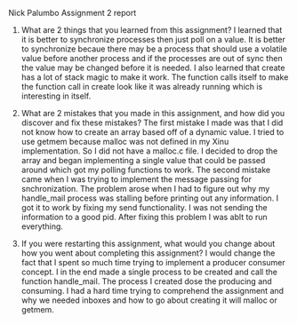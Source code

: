 Nick Palumbo
Assignment 2 report

1. What are 2 things that you learned from this assignment?
I learned that it is better to synchronize processes then just poll on a value. It is better to synchronize becaue there may be a process that should use a volatile value before another process and if the processes are out of sync then the value may be changed before it is needed. 
I also learned that create has a lot of stack magic to make it work. The function calls itself to make the function call in create look like it was already running which is interesting in itself.


2. What are 2 mistakes that you made in this assignment, and how did you discover and fix these mistakes?
The first mistake I made was that I did not know how to create an array based off of a dynamic value. I tried to use getmem because malloc was not defined in my Xinu implementation. So I did not have a malloc.c file. I decided to drop the array and began implementing a single value that could be passed around which got my polling functions to work.
The second mistake came when I was trying to implement the message passing for snchronization. The problem arose when I had to figure out why my handle_mail process was stalling before printing out any information. I got it to work by fixing my send functionality. I was not sending the information to a good pid. After fixing this problem I was ablt to run everything.


3. If you were restarting this assignment, what would you change about how you went about completing this assignment?
I would change the fact that I spent so much time trying to implement a producer consumer concept. I in the end made a single process to be created and call the function handle_mail. The process I created dose the producing and consuming. I had a hard time trying to comprehend the assignment and why we needed inboxes and how to go about creating it will malloc or getmem. 